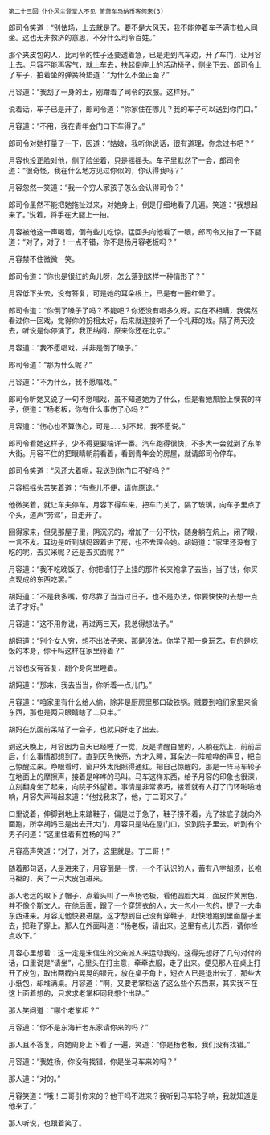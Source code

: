     第二十三回 仆仆风尘登堂人不见 萧萧车马纳币客何来(3) 

   郎司令笑道：“别怯场，上去就是了。要不是大风天，我不能停着车子满市拉人同坐。这也无非救济的意思，不分什么司令百姓。”

   那个夹皮包的人，比司令的性子还要透着急，已是走到汽车边，开了车门，让月容上去。月容不能再客气，就上车去，扶起倒座上的活动椅子，侧坐下去。郎司令上了车子，拍着坐的弹簧椅垫道：“为什么不坐正面？”

   月容道：“我刮了一身的土，别蹭着了司令的衣服。这样好。”

   说着话，车子已是开了，郎司令道：“你家住在哪儿？我的车子可以送到你门口。”

   月容道：“不用，我在青年会门口下车得了。”

   郎司令对她打量了一下，因道：“姑娘，我听你说话，很有道理，你念过书吧？”

   月容也没正脸对他，侧了脸坐着，只是摇摇头。车子里默然了一会，郎司令道：“很奇怪，我在什么地方见过你似的，你认得我吗？”

   月容忽然一笑道：“我一个穷人家孩子怎么会认得司令？”

   郎司令虽然不能把她拖扯过来，对她身上，倒是仔细地看了几遍。笑道：“我想起来了。”说着，将手在大腿上一拍。

   月容被他这一声喝着，倒有些儿吃惊，猛回头向他看了一眼，郎司令又拍了一下腿道：“对了，对了！一点不错，你不是杨月容老板吗？”

   月容禁不住微微一笑。

   郎司令道：“你也是很红的角儿呀，怎么落到这样一种情形了？”

   月容低下头去，没有答复，可是她的耳朵根上，已是有一圈红晕了。

   郎司令道：“你倒了嗓子了吗？不能吧？你还没有唱多久呀。实在不相瞒，我偶然看过你一回戏，觉得你的扮相太好，后来就连接听了一个礼拜的戏。隔了两天没去，听说是你停演了，我正纳闷，原来你还在北京。”

   月容道：“我不愿唱戏，并非是倒了嗓子。”

   郎司令道：“那为什么呢？”

   月容道：“不为什么，我不愿唱戏。”

   郎司令听她又说了一句不愿唱戏，虽不知道她为了什么，但是看她那脸上懊丧的样子，便道：“杨老板，你有什么事伤了心吗？”

   月容道：“伤心也不算伤心，可是……对不起，我不愿说。”

   郎司令看她这样子，少不得更要端详一番。汽车跑得很快，不多大一会就到了东单大街。月容不住的把眼睛朝前看着，看到青年会的房屋，就请郎司令停车。

   郎司令笑道：“风还大着呢，我送到你门口不好吗？”

   月容摇摇头苦笑着道：“有些儿不便，请你原谅。”

   他微笑着，就让车夫停车。月容下得车来，把车门关了，隔了玻璃，向车子里点了个头，道声“劳驾”，自走开了。

   回得家来，但见那屋子里，阴沉沉的，增加了一分不快，随身躺在炕上，闭了眼，一言不发。耳边是听到胡妈跟着进了房，也不去理会她。胡妈道：“家里还没有了吃的呢，去买米呢？还是去买面呢？”

   月容道：“我不吃晚饭了。你把墙钉子上挂的那件长夹袍拿了去当，当了钱，你买点现成的东西吃罢。”

   胡妈道：“不是我多嘴，你尽靠了当当过日子，也不是办法，你要快快的去想一点法子才好。”

   月容道：“这不用你说，再过两三天，我总得想法子。”

   胡妈道：“别个女人穷，想不出法子来，那是没法。你学了那一身玩艺，有的是吃饭的本身，你干吗这样在家里待着？”

   月容也没有答复，翻个身向里睡着。

   胡妈道：“那末，我去当当，你听着一点儿门。”

   月容道：“咱家里有什么给人偷，除非是厨房里那口破铁锅。贼要到咱们家里来偷东西，那也是两只眼睛瞎了二只半。”

   胡妈在炕面前呆站了一会子，也就只好走了出去。

   到这天晚上，月容因为白天已经睡了一觉，反是清醒白醒的，人躺在炕上，前前后后，什么事情都想到了。直到天色快亮，方才入睡，耳朵边一阵喧哗的声音，把自己惊醒过来。睁眼看时，窗户外太阳照得通红。把自己惊醒的，那是一阵马车轮子在地面上的摩擦声，接着是哗哗的马叫。马车这样东西，给予月容的印象也很深，立刻翻身坐了起来，向院子外望着。事情是非常凑巧，接着就有人打了门环啪啪地响，月容失声叫起来道：“他找我来了，他，丁二哥来了。”

   口里说着，伸脚到地上来踏鞋子，偏是过于急了，鞋子捞不着，光了袜底子就向外面跑，所幸胡妈已是出去开大门，月容只是站在屋门口，没到院子里去。听到有个男子问道：“这里住着有姓杨的吗？”

   月容高声笑道：“对了，对了，这里就是。丁二哥！”

   随着那句话，人是进来了，月容倒是一愣，一个不认识的人，蓄有八字胡须，长袍马褂的，夹了一只大皮包进来。

   那人老远的取下了帽子，点着头叫了一声杨老板，看他圆脸大耳，面皮作黄黑色，并不像个斯文人。在他后面，跟了一个穿短衣的人，大一包小一包的，提了一大串东西进来。月容见他快要进屋，这才想到自己没有穿鞋子，赶快地跑到里面屋子里去，把鞋子穿上。那人在外面叫道：“杨老板，请出来。这里有点儿东西，请你检点收下。”

   月容心里想着：这一定是宋信生的父亲派人来运动我的。这得先想好了几句对付的话，口里说是“请坐”，心里头在打主意，牵牵衣服，走了出来。便见那人在桌上打开了皮包，取出两截白晃晃的银元，放在桌子角上，短衣人已是退出去了，那些大小纸包，却堆满桌。月容道：“啊，又要老掌柜送了这么些个东西来，其实我不在这上面着想的，只求求老掌柜同我想个出路。”

   那人笑问道：“哪个老掌柜？”

   月容道：“你不是东海轩老东家请你来的吗？”

   那人且不答复，向她周身上下看了一遍，笑道：“你是杨老板，我们没有找错。”

   月容道：“我姓杨，你没有找错，你是坐马车来的吗？”

   那人道：“对的。”

   月容笑道：“哦！二哥引你来的？他干吗不进来？我听到马车轮子响，我就知道是他来了。”

   那人听说，也跟着笑了。

